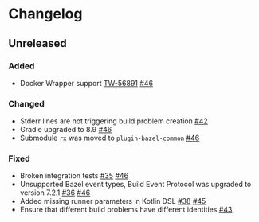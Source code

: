 # Changelog

## Unreleased

### Added
- Docker Wrapper support [TW-56891](https://youtrack.jetbrains.com/issue/TW-56891/Bazel-Support-docker-wrapper) [#46](https://github.com/JetBrains/teamcity-bazel-plugin/pull/46)

### Changed
- Stderr lines are not triggering build problem creation [#42](https://github.com/JetBrains/teamcity-bazel-plugin/pull/42)
- Gradle upgraded to 8.9 [#46](https://github.com/JetBrains/teamcity-bazel-plugin/pull/46)
- Submodule `rx` was moved to `plugin-bazel-common` [#46](https://github.com/JetBrains/teamcity-bazel-plugin/pull/46)

### Fixed
- Broken integration tests [#35](https://github.com/JetBrains/teamcity-bazel-plugin/issues/35) [#46](https://github.com/JetBrains/teamcity-bazel-plugin/pull/46)
- Unsupported Bazel event types, Build Event Protocol was upgraded to version 7.2.1 [#36](https://github.com/JetBrains/teamcity-bazel-plugin/issues/36) [#46](https://github.com/JetBrains/teamcity-bazel-plugin/pull/46)
- Added missing runner parameters in Kotlin DSL [#38](https://github.com/JetBrains/teamcity-bazel-plugin/pull/38) [#45](https://github.com/JetBrains/teamcity-bazel-plugin/pull/45)
- Ensure that different build problems have different identities [#43](https://github.com/JetBrains/teamcity-bazel-plugin/pull/43)
